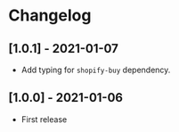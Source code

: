 # Changelog

## [1.0.1] - 2021-01-07

- Add typing for `shopify-buy` dependency.

## [1.0.0] - 2021-01-06

- First release
